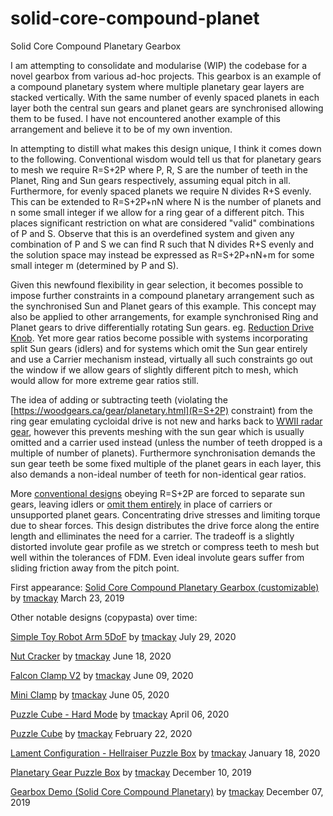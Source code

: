 # solid-core-compound-planet
Solid Core Compound Planetary Gearbox

I am attempting to consolidate and modularise (WIP) the codebase for a novel gearbox from various ad-hoc projects. This gearbox is an example of a compound planetary system where multiple planetary gear layers are stacked vertically. With the same number of evenly spaced planets in each layer both the central sun gears and planet gears are synchronised allowing them to be fused. I have not encountered another example of this arrangement and believe it to be of my own invention.

In attempting to distill what makes this design unique, I think it comes down to the following. Conventional wisdom would tell us that for planetary gears to mesh we require R=S+2P where P, R, S are the number of teeth in the Planet, Ring and Sun gears respectively, assuming equal pitch in all. Furthermore, for evenly spaced planets we require N divides R+S evenly. This can be extended to R=S+2P+nN where N is the number of planets and n some small integer if we allow for a ring gear of a different pitch. This places significant restriction on what are considered "valid" combinations of P and S. Observe that this is an overdefined system and given any combination of P and S we can find R such that N divides R+S evenly and the solution space may instead be expressed as R=S+2P+nN+m for some small integer m (determined by P and S).

Given this newfound flexibility in gear selection, it becomes possible to impose further constraints in a compound planetary arrangement such as the synchronised Sun and Planet gears of this example. This concept may also be applied to other arrangements, for example synchronised Ring and Planet gears to drive differentially rotating Sun gears. eg. [Reduction Drive Knob](https://www.thingiverse.com/thing:3562490). Yet more gear ratios become possible with systems incorporating split Sun gears (idlers) and for systems which omit the Sun gear entirely and use a Carrier mechanism instead, virtually all such constraints go out the window if we allow gears of slightly different pitch to mesh, which would allow for more extreme gear ratios still.

The idea of adding or subtracting teeth (violating the [https://woodgears.ca/gear/planetary.html](R=S+2P) constraint) from the ring gear emulating cycloidal drive is not new and harks back to [WWII radar gear](https://en.wikipedia.org/wiki/Epicyclic_gearing), however this prevents meshing with the sun gear which is usually omitted and a carrier used instead (unless the number of teeth dropped is a multiple of number of planets). Furthermore synchronisation demands the sun gear teeth be some fixed multiple of the planet gears in each layer, this also demands a non-ideal number of teeth for non-identical gear ratios.

More [conventional designs](https://www.thingiverse.com/gear_down_for_what/designs) obeying R=S+2P are forced to separate sun gears, leaving idlers or [omit them entirely](https://en.wikipedia.org/wiki/File:Rearview_Mirror_Epicyclic_Gears.jpg) in place of carriers or unsupported planet gears. Concentrating drive stresses and limiting torque due to shear forces. This design distributes the drive force along the entire length and elliminates the need for a carrier. The tradeoff is a slightly distorted involute gear profile as we stretch or compress teeth to mesh but well within the tolerances of FDM. Even ideal involute gears suffer from sliding friction away from the pitch point.

First appearance:
[Solid Core Compound Planetary Gearbox (customizable)](https://www.thingiverse.com/thing:3511382) by [tmackay](https://www.thingiverse.com/tmackay) March 23, 2019

Other notable designs (copypasta) over time:

[Simple Toy Robot Arm 5DoF](https://www.thingiverse.com/thing:4555965) by [tmackay](https://www.thingiverse.com/tmackay) July 29, 2020

[Nut Cracker](https://www.thingiverse.com/thing:4470029) by [tmackay](https://www.thingiverse.com/tmackay) June 18, 2020

[Falcon Clamp V2](https://www.thingiverse.com/thing:4436194) by [tmackay](https://www.thingiverse.com/tmackay) June 09, 2020

[Mini Clamp](https://www.thingiverse.com/thing:4427567) by [tmackay](https://www.thingiverse.com/tmackay) June 05, 2020

[Puzzle Cube - Hard Mode](https://www.thingiverse.com/thing:4264931) by [tmackay](https://www.thingiverse.com/tmackay) April 06, 2020

[Puzzle Cube](https://www.thingiverse.com/thing:4176562) by [tmackay](https://www.thingiverse.com/tmackay) February 22, 2020

[Lament Configuration - Hellraiser Puzzle Box](https://www.thingiverse.com/thing:4109303) by [tmackay](https://www.thingiverse.com/tmackay) January 18, 2020

[Planetary Gear Puzzle Box](https://www.thingiverse.com/thing:4034834) by [tmackay](https://www.thingiverse.com/tmackay) December 10, 2019

[Gearbox Demo (Solid Core Compound Planetary)](https://www.thingiverse.com/thing:4027011) by [tmackay](https://www.thingiverse.com/tmackay) December 07, 2019
